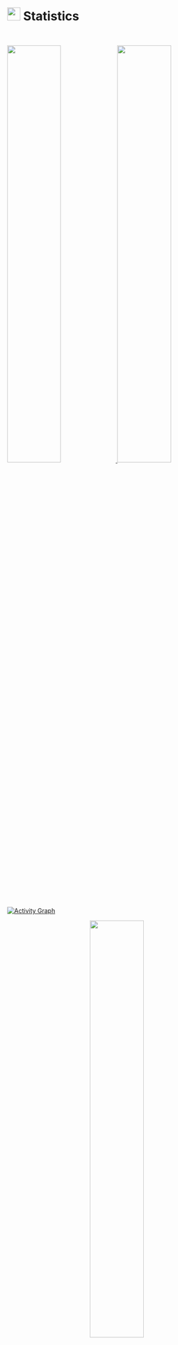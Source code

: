 # <img src="https://media4.giphy.com/media/MIGbtLZoVjbl0bYbAd/giphy.gif?cid=ecf05e472t2h0i8d7dcjaoau9iqtchhr899hxmpxzzgc7lyw&rid=giphy.gif" width="30"> Statistics

<br/>
<p align="left">
  <a href="https://flatlang.org">
    <img width="49.5%" src="https://github-readme-stats.vercel.app/api?username=BSteffaniak&show_icons=true&include_all_commits=true&theme=radical&hide_border=true">
    <img width="49.5%" src="https://github-readme-streak-stats.herokuapp.com/?user=BSteffaniak&theme=radical&hide_border=true">		  
  </a>
</p>
<br>

[![Activity Graph](https://activity-graph.herokuapp.com/graph?username=BSteffaniak&custom_title=Contribution%20Graph&theme=radical&bg_color=282828&hide_border=true&line=d1a01f&point=c58545)](http://flatlang.org)

<p align="center">
  <a href="http://flatlang.org">
    <img width="49.5%" src="https://github-readme-stats.vercel.app/api/top-langs/?username=BSteffaniak&theme=radical&bg_color=282828&hide_border=true&include_all_commits=true&count_private=true&layout=compact">
  </a>
</p>
